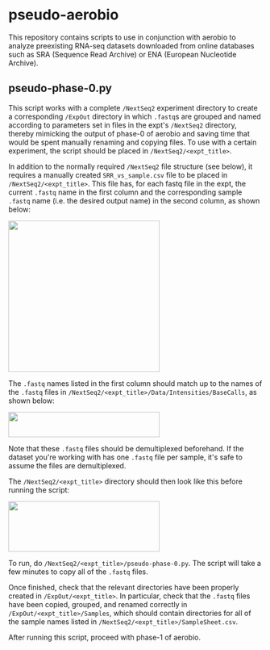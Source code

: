 # pseudo-aerobio
This repository contains scripts to use in conjunction with aerobio to analyze preexisting RNA-seq datasets downloaded from online databases such as SRA (Sequence Read Archive) or ENA (European Nucleotide Archive).

## pseudo-phase-0.py
This script works with a complete `/NextSeq2` experiment directory to create a corresponding 
`/ExpOut` directory in which `.fastq`s are grouped and named according to parameters set in files in the expt's 
`/NextSeq2` directory, thereby mimicking the output of phase-0 of aerobio and saving time that would be spent manually renaming and copying files. To use with a certain experiment, the script should be placed in `/NextSeq2/<expt_title>`. 

In addition to the normally required `/NextSeq2` file structure (see below), it requires a manually created
`SRR_vs_sample.csv` file to be placed in `/NextSeq2/<expt_title>`. This file has, for each fastq file in the expt, 
the current `.fastq` name in the first column and the corresponding sample `.fastq` name (i.e. the desired output name) in the second column, as shown below:

<img src="https://raw.githubusercontent.com/weissjy/pseudo-aerobio/master/images/readme_SRR_vs_sample.png" align="center" height="300" width="300" >

The `.fastq` names listed in the first column should match up to the names of the `.fastq` files in `/NextSeq2/<expt_title>/Data/Intensities/BaseCalls`, as shown below:

<img src="https://raw.githubusercontent.com/weissjy/pseudo-aerobio/master/images/readme_BaseCalls.png" align="center" height="50" width="300" >

Note that these `.fastq` files should be demultiplexed beforehand. If the dataset you're working with has one `.fastq` file per sample, it's safe to assume the files are demultiplexed.

The `/NextSeq2/<expt_title>` directory should then look like this before running the script:

<img src="https://raw.githubusercontent.com/weissjy/pseudo-aerobio/master/images/example_NextSeq2_dir.png" align="center" height="100" width="300" >

To run, do `/NextSeq2/<expt_title>/pseudo-phase-0.py`. The script will take a few minutes to copy all of the `.fastq` files.

Once finished, check that the relevant directories have been properly created in `/ExpOut/<expt_title>`. In particular, check that the `.fastq` files have been copied, grouped, and renamed correctly in `/ExpOut/<expt_title>/Samples`, which should contain directories for all of the sample names listed in `/NextSeq2/<expt_title>/SampleSheet.csv`.

After running this script, proceed with phase-1 of aerobio.
